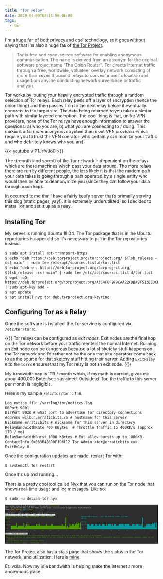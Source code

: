 ```yaml
---
title: "Tor Relay"
date: 2020-04-09T08:14:56-06:00
tags: 
  - tor
---
```


I'm a huge fan of both privacy and cool technology, so it goes without saying that I'm also a huge fan of [the Tor Project](https://torproject.org).

> Tor is free and open-source software for enabling anonymous communication. The name is derived from an acronym for the original software project name "The Onion Router". Tor directs Internet traffic through a free, worldwide, volunteer overlay network consisting of more than seven thousand relays to conceal a user's location and usage from anyone conducting network surveillance or traffic analysis.

Tor works by routing your heavily encrypted traffic through a random selection of Tor relays.  Each relay peels off a layer of encryption (hence the onion thing) and then passes it on to the next relay before it eventually connects to the target site.  The data being returned to you takes a similar path with similar layered encryption.  The cool thing is that, unlike VPN providers, none of the Tor relays have enough information to answer the questions: a) who you are, b) what you are connecting to / doing.  This makes it a far more anonymous system than most VPN providers which require you to trust the VPN operator (who certainly can monitor your traffic and who definitely knows who you are).

{{< youtube wlP1JrfvUo0 >}}

The strength (and speed) of the Tor network is dependent on the relays which are those machines which pass your data around.  The more relays there are run by different people, the less likely it is that the random path your data takes is going through a path operated by a single entity who would then be able to deanonymize you (since they can follow your data through each hop).

In occurred to me that I have a fairly beefy server that's primarily serving this blog (static pages, yay!).  It is extremely underutilized, so I decided to install Tor and set it up as a relay.

## Installing Tor

My server is running Ubuntu 18.04.  The Tor package that is in the Ubuntu repositories is super old so it's necessary to pull in the Tor repositories instead.

```
$ sudo apt install apt-transport-https
$ echo "deb https://deb.torproject.org/torproject.org/ $(lsb_release -cs) main" | sudo tee /etc/apt/sources.list.d/tor.list
$ echo "deb-src https://deb.torproject.org/torproject.org/ $(lsb_release -cs) main" | sudo tee /etc/apt/sources.list.d/tor.list
$ wget -qO- https://deb.torproject.org/torproject.org/A3C4F0F979CAA22CDBA8F512EE8CBC9E886DDD89.asc | sudo apt-key add -
$ apt update
$ apt install nyx tor deb.torproject.org-keyring
```

## Configuring Tor as a Relay

Once the software is installed, the Tor service is configured via. `/etc/tor/torrc`.

{{<alert>}}
Tor relays can be configured as *exit nodes*.  Exit nodes are the final hop on the Tor network before your traffic reenters the normal Internet.  Running an Exit node can be dangerous because a lot of sketchy stuff happens on the Tor network and I'd rather not be the one that site operators come back to as the source for that sketchy stuff hitting their server.  Adding `ExitRelay 0` to the `torrc` ensures that my Tor relay is not an exit node.
{{</alert>}}

My bandwidth cap is 1TB / month which, if my math is correct, gives me about 400,000 Bytes/sec sustained.  Outside of Tor, the traffic to this server per month is negligible. 

Here is my sample `/etc/tor/torrc` file.

```
Log notice file /var/log/tor/notices.log
ORPort 9001
DirPort 9030 # what port to advertise for directory connections
Address wilbur.erraticbits.ca # hostname for this server
Nickname erraticbits # nickname for this server in directory
RelayBandwidthRate 400 KBytes  # Throttle traffic to 400KB/s (approx 1TB / mo)
RelayBandwidthBurst 1000 KBytes # But allow bursts up to 1000KB 
ContactInfo 0x063B48690F1D6F12 Tor Admin <tor@erraticbits.ca>
ExitRelay 0
```

Once the configuration updates are made, restart Tor with:

```
$ systemctl tor restart
```

Once it's up and running...

There is a pretty cool tool called Nyx that you can run on the Tor node that shows real-time usage and log messages.  Like so:

```
$ sudo -u debian-tor nyx
```

![Nyx](nyx.png)

The Tor Project also has a stats page that shows the status in the Tor network, and utilization.  Here is [mine](https://metrics.torproject.org/rs.html#details/31A97198C6E2BEBF57EB8FC7DC55A208AD35038E).

Et. voila.  Now my idle bandwidth is helping make the Internet a more anonymous place.